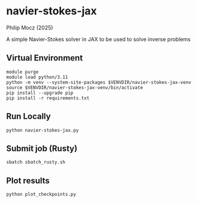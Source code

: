 # navier-stokes-jax

Philip Mocz (2025)

A simple Navier-Stokes solver in JAX to be used to solve inverse problems


## Virtual Environment

```console
module purge
module load python/3.11
python -m venv --system-site-packages $VENVDIR/navier-stokes-jax-venv
source $VENVDIR/navier-stokes-jax-venv/bin/activate
pip install --upgrade pip
pip install -r requirements.txt
```


## Run Locally

```console
python navier-stokes-jax.py
```


## Submit job (Rusty)

```console
sbatch sbatch_rusty.sh
```

## Plot results

```console
python plot_checkpoints.py
```

